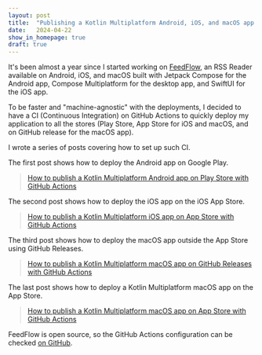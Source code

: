 ```yaml
---
layout: post
title:  "Publishing a Kotlin Multiplatform Android, iOS, and macOS app with GitHub Actions"
date:   2024-04-22
show_in_homepage: true
draft: true
---
```


It's been almost a year since I started working on [FeedFlow](https://www.feedflow.dev/), an RSS Reader available on Android, iOS, and macOS built with Jetpack Compose for the Android app, Compose Multiplatform for the desktop app, and SwiftUI for the iOS app.

To be faster and "machine-agnostic" with the deployments, I decided to have a CI (Continuous Integration) on GitHub Actions to quickly deploy my application to all the stores (Play Store, App Store for iOS and macOS, and on GitHub release for the macOS app).

I wrote a series of posts covering how to set up such CI. 

The first post shows how to deploy the Android app on Google Play. 

> [How to publish a Kotlin Multiplatform Android app on Play Store with GitHub Actions](https://www.marcogomiero.com/posts/2024/kmp-ci-android)

The second post shows how to deploy the iOS app on the iOS App Store.

> [How to publish a Kotlin Multiplatform iOS app on App Store with GitHub Actions](https://www.marcogomiero.com/posts/2024/kmp-ci-ios)

The third post shows how to deploy the macOS app outside the App Store using GitHub Releases.

> [How to publish a Kotlin Multiplatform macOS app on GitHub Releases with GitHub Actions](https://www.marcogomiero.com/posts/2024/kmp-ci-macos-github-releases)

The last post shows how to deploy a Kotlin Multiplatform macOS app on the App Store.

> [How to publish a Kotlin Multiplatform macOS app on App Store with GitHub Actions](https://www.marcogomiero.com/posts/2024/kmp-ci-macos-appstore)

FeedFlow is open source, so the GitHub Actions configuration can be checked [on GitHub](https://github.com/prof18/feed-flow/tree/main/.github/workflows).
